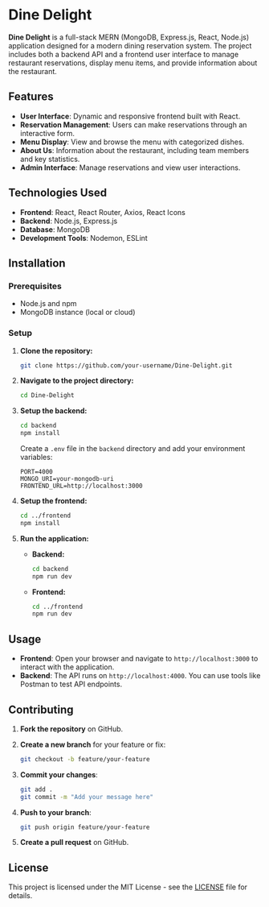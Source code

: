 # Dine Delight

**Dine Delight** is a full-stack MERN (MongoDB, Express.js, React, Node.js) application designed for a modern dining reservation system. The project includes both a backend API and a frontend user interface to manage restaurant reservations, display menu items, and provide information about the restaurant.

## Features

- **User Interface**: Dynamic and responsive frontend built with React.
- **Reservation Management**: Users can make reservations through an interactive form.
- **Menu Display**: View and browse the menu with categorized dishes.
- **About Us**: Information about the restaurant, including team members and key statistics.
- **Admin Interface**: Manage reservations and view user interactions.

## Technologies Used

- **Frontend**: React, React Router, Axios, React Icons
- **Backend**: Node.js, Express.js
- **Database**: MongoDB
- **Development Tools**: Nodemon, ESLint

## Installation

### Prerequisites

- Node.js and npm
- MongoDB instance (local or cloud)

### Setup

1. **Clone the repository:**

    ```bash
    git clone https://github.com/your-username/Dine-Delight.git
    ```

2. **Navigate to the project directory:**

    ```bash
    cd Dine-Delight
    ```

3. **Setup the backend:**

    ```bash
    cd backend
    npm install
    ```

    Create a `.env` file in the `backend` directory and add your environment variables:

    ```plaintext
    PORT=4000
    MONGO_URI=your-mongodb-uri
    FRONTEND_URL=http://localhost:3000
    ```

4. **Setup the frontend:**

    ```bash
    cd ../frontend
    npm install
    ```

5. **Run the application:**

    - **Backend:**

      ```bash
      cd backend
      npm run dev
      ```

    - **Frontend:**

      ```bash
      cd ../frontend
      npm run dev
      ```

## Usage

- **Frontend**: Open your browser and navigate to `http://localhost:3000` to interact with the application.
- **Backend**: The API runs on `http://localhost:4000`. You can use tools like Postman to test API endpoints.

## Contributing

1. **Fork the repository** on GitHub.
2. **Create a new branch** for your feature or fix:
   
    ```bash
    git checkout -b feature/your-feature
    ```

3. **Commit your changes**:

    ```bash
    git add .
    git commit -m "Add your message here"
    ```

4. **Push to your branch**:

    ```bash
    git push origin feature/your-feature
    ```

5. **Create a pull request** on GitHub.

## License

This project is licensed under the MIT License - see the [LICENSE](LICENSE) file for details.


